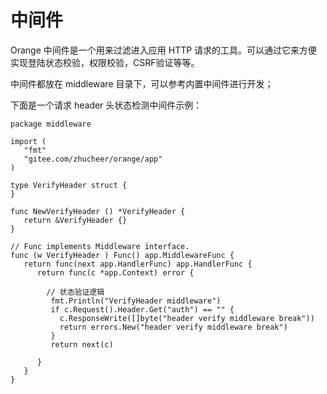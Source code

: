 # 中间件
Orange 中间件是一个用来过滤进入应用 HTTP 请求的工具。可以通过它来方便实现登陆状态校验，权限校验，CSRF验证等等。

中间件都放在 middleware 目录下，可以参考内置中间件进行开发；

下面是一个请求 header 头状态检测中间件示例：
```
package middleware

import (
   "fmt"
   "gitee.com/zhucheer/orange/app"
)

type VerifyHeader struct {
}

func NewVerifyHeader () *VerifyHeader {
   return &VerifyHeader {}
}

// Func implements Middleware interface.
func (w VerifyHeader ) Func() app.MiddlewareFunc {
   return func(next app.HandlerFunc) app.HandlerFunc {
      return func(c *app.Context) error {
       
        // 状态验证逻辑
         fmt.Println("VerifyHeader middleware")
         if c.Request().Header.Get("auth") == "" {
           c.ResponseWrite([]byte("header verify middleware break"))
           return errors.New("header verify middleware break")
         }
         return next(c)

      }
   }
}

```
